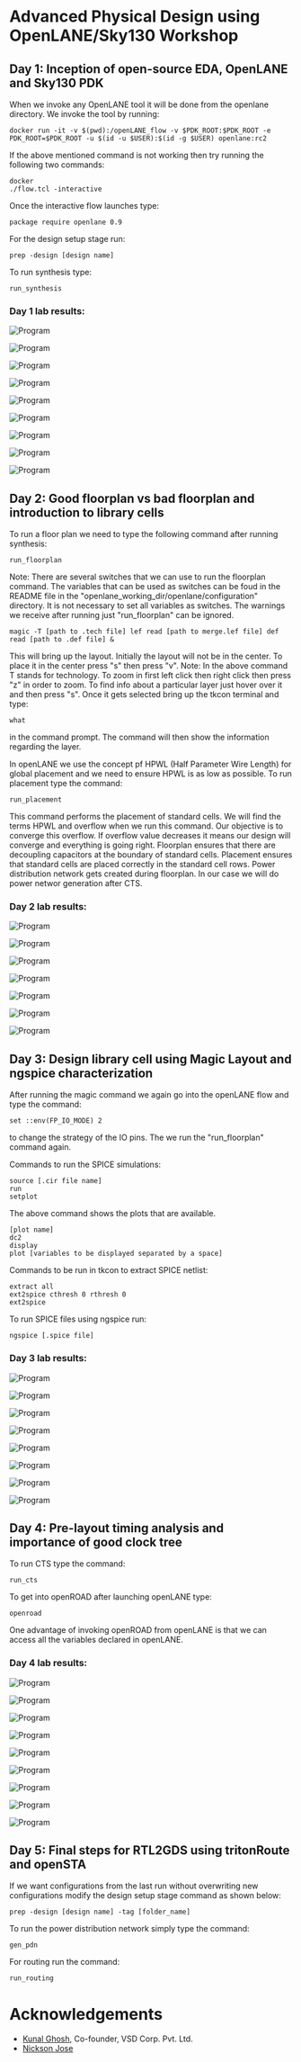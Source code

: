 # Advanced Physical Design using OpenLANE/Sky130 Workshop
## Day 1: Inception of open-source EDA, OpenLANE and Sky130 PDK
When we invoke any OpenLANE tool it will be done from the openlane directory. We invoke the tool by running:

    docker run -it -v $(pwd):/openLANE_flow -v $PDK_ROOT:$PDK_ROOT -e PDK_ROOT=$PDK_ROOT -u $(id -u $USER):$(id -g $USER) openlane:rc2

If the above mentioned command is not working then try running the following two commands:

    docker
    ./flow.tcl -interactive

Once the interactive flow launches type:

    package require openlane 0.9

For the design setup stage run:

    prep -design [design name]

To run synthesis type:
    
    run_synthesis

### Day 1 lab results:
![Program](day1/d1_before_design_setup.png)

![Program](day1/d1_design_setup_stage.png)

![Program](day1/d1_after_design_setup.png)

![Program](day1/d1_launching_openlane.png)

![Program](day1/d1_synthesis_command_output.png)

![Program](day1/d1_synthesis_chip_area.png)

![Program](day1/d1_flop_ratio.png)

![Program](day1/d1_results_of_synthesis.png)

![Program](day1/d1_runs_directory_contents.png)

## Day 2: Good floorplan vs bad floorplan and introduction to library cells
To run a floor plan we need to type the following command after running synthesis:

    run_floorplan 
Note: There are several switches that we can use to run the floorplan command. The variables that can be used as switches can be foud in the README file in the 
"openlane_working_dir/openlane/configuration" directory. It is not necessary to set all variables as switches. The warnings we receive after running just "run_floorplan" can be ignored.

    magic -T [path to .tech file] lef read [path to merge.lef file] def read [path to .def file] &
This will bring up the layout. Initially the layout will not be in the center. To place it in the center press "s" then press "v". Note: In the above command T stands for technology.
To zoom in first left click then right click then press "z" in order to zoom.
To find info about a particular layer just hover over it and then press "s". Once it gets selected bring up the tkcon terminal and type:

    what 
in the command prompt. The command will then show the information regarding the layer.

In openLANE we use the concept pf HPWL (Half Parameter Wire Length) for global placement and we need to ensure HPWL is as low as possible.
To run placement type the command:

    run_placement
This command performs the placement of standard cells. We will find the terms HPWL and overflow when we run this command.  Our objective is to converge this overflow. If overflow value decreases it means our design will converge and everything
is going right. Floorplan ensures that there are decoupling capacitors at the boundary of standard cells. Placement ensures that standard cells are placed correctly in the standard cell
rows. Power distribution network gets created during floorplan. In our case we will do power networ generation after CTS.

### Day 2 lab results:
![Program](day2/d2_magic_floorplan.png)

![Program](day2/d2_magic_layout.png)

![Program](day2/d2_magic_placement.png)

![Program](day2/d2_magic_what_command.png)

![Program](day2/d2_magic_with_standard_cells.png)

![Program](day2/d2_run_floorplan_output.png)

![Program](day2/d2_run_placement_output.png)

## Day 3: Design library cell using Magic Layout and ngspice characterization
After running the magic command we again go into the openLANE flow and type the command:

    set ::env(FP_IO_MODE) 2
to change the strategy of the IO pins. The we run the "run_floorplan" command again.

Commands to run the SPICE simulations:
    
    source [.cir file name]
    run
    setplot 
The above command shows the plots that are available.
    
    [plot name]
    dc2
    display
    plot [variables to be displayed separated by a space]

Commands to be run in tkcon to extract SPICE netlist:

    extract all
    ext2spice cthresh 0 rthresh 0
    ext2spice

To run SPICE files using ngspice run:
    
    ngspice [.spice file]

### Day 3 lab results:
![Program](day3/d3_magic_command.png)

![Program](day3/d3_lab1.png)

![Program](day3/d3_lab2.png)

![Program](day3/d3_lab3.png)

![Program](day3/d3_lab4.png)

![Program](day3/d3_lab5.png)

![Program](day3/d3_lab6.png)

![Program](day3/d3_lab7.png)

## Day 4: Pre-layout timing analysis and importance of good clock tree
To run CTS type the command:

    run_cts

To get into openROAD after launching openLANE type:

    openroad
One advantage of invoking openROAD from openLANE is that we can access all the variables declared in openLANE.

### Day 4 lab results:
![Program](day4/d4_lab1.png)

![Program](day4/d4_lab2.png)

![Program](day4/d4_lab3.png)

![Program](day4/d4_lab4.png)

![Program](day4/d4_lab5.png)

![Program](day4/d4_lab6.png)

![Program](day4/d4_lab7.png)

![Program](day4/d4_lab8.png)

![Program](day4/d4_lab9.png)

## Day 5: Final steps for RTL2GDS using tritonRoute and openSTA
If we want configurations from the last run without overwriting new configurations modify the design setup stage command as shown below:

    prep -design [design name] -tag [folder_name]

To run the power distribution network simply type the command:

    gen_pdn

For routing run the command:

    run_routing


# Acknowledgements
  - [Kunal Ghosh](https://github.com/kunalg123), Co-founder, VSD Corp. Pvt. Ltd.
  - [Nickson Jose](https://github.com/nickson-jose)